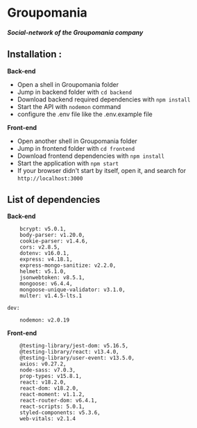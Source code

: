 # Groupomania

##### _Social-network of the Groupomania company_

## **Installation** :

**Back-end**

- Open a shell in Groupomania folder
- Jump in backend folder with `cd backend`
- Download backend required dependencies with `npm install`
- Start the API with `nodemon` command
- configure the .env file like the .env.example file

**Front-end**

- Open another shell in Groupomania folder
- Jump in frontend folder with `cd frontend`
- Download frontend dependencies with `npm install`
- Start the application with `npm start`
- If your browser didn't start by itself, open it, and search for `http://localhost:3000`

## List of dependencies

**Back-end**

```
    bcrypt: v5.0.1,
    body-parser: v1.20.0,
    cookie-parser: v1.4.6,
    cors: v2.8.5,
    dotenv: v16.0.1,
    express: v4.18.1,
    express-mongo-sanitize: v2.2.0,
    helmet: v5.1.0,
    jsonwebtoken: v8.5.1,
    mongoose: v6.4.4,
    mongoose-unique-validator: v3.1.0,
    multer: v1.4.5-lts.1

dev:

    nodemon: v2.0.19

```

**Front-end**

```
    @testing-library/jest-dom: v5.16.5,
    @testing-library/react: v13.4.0,
    @testing-library/user-event: v13.5.0,
    axios: v0.27.2,
    node-sass: v7.0.3,
    prop-types: v15.8.1,
    react: v18.2.0,
    react-dom: v18.2.0,
    react-moment: v1.1.2,
    react-router-dom: v6.4.1,
    react-scripts: 5.0.1,
    styled-components: v5.3.6,
    web-vitals: v2.1.4
```
